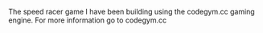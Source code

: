 The speed racer game I have been building using the codegym.cc gaming engine. For more information go to codegym.cc
